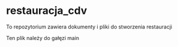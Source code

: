# restauracja_cdv
To repozytorium zawiera dokumenty i pliki do stworzenia restauracji

Ten plik należy do gałęzi main
